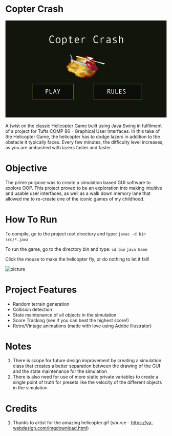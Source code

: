 # Copter Crash

![picture](/src/images/copter-home.png)

A twist on the classic Helicopter Game built using Java Swing in fulfilment
of a project for Tufts COMP 86 - Graphical User Interfaces. In this take of the Helicopter Game, the helicopter has to dodge lazers in addition to the obstacle it typically faces. Every few minutes, the difficulty level increases, as you are ambushed with lazers faster and faster.

# Objective

The prime purpose was to create a simulation based GUI software to explore
OOP. This project proved to be an exploration into making intuitive and usable 
user interfaces, as well as a walk down memory lane that allowed me to 
re-create one of the iconic games of my childhood.

# How To Run
To compile, go to the project root directory and type:
`javac -d bin src/*.java`

To run the game, go to the directory bin and type:
`cd bin`
`java Game`

Click the mouse to make the helicopter fly, or do nothing to let it fall!

![picture](/src/CopterCrash-demo.gif)

# Project Features

* Random terrain generation
* Collision detection
* State maintenance of all objects in the simulation
* Score Tracking (see if you can beat the highest score!)
* Retro/Vintage animations (made with love using Adobe Illustrator)

# Notes

1. There is scope for future design improvement by creating a simulation class 
that creates a better separation between the drawing of the GUI and the state
maintenance for the simulation
2. There is also need for use of more static private variables to create a
single point of truth for presets like the velocity of the different objects 
in the simulation

# Credits

1. Thanks to artist for the amazing helicopter.gif 
   (source - https://ya-webdesign.com/imgdownload.html)


